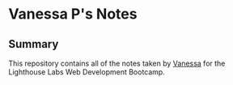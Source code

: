 # Vanessa P's Notes

## Summary

This repository contains all of the notes taken by [Vanessa](https://github.com/vanessalinda) for the Lighthouse Labs Web Development Bootcamp.

